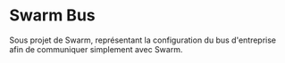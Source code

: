 # Swarm Bus #

Sous projet de Swarm, représentant la configuration du bus d'entreprise
afin de communiquer simplement avec Swarm.

